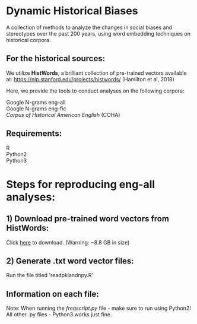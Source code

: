 # Dynamic Historical Biases

A collection of methods to analyze the changes in social biases and stereotypes over the past 200 years, using word embedding techniques on historical corpora.

## For the historical sources: 

We utilize **HistWords**, a brilliant collection of pre-trained vectors available at: https://nlp.stanford.edu/projects/histwords/
(Hamilton et al, 2018)

Here, we provide the tools to conduct analyses on the following corpora:

Google N-grams eng-all <br />
Google N-grams eng-fic <br />
*Corpus of Historical American English* (COHA)

## Requirements:
R <br />
Python2 <br />
Python3

# Steps for reproducing eng-all analyses:
## 1) Download pre-trained word vectors from HistWords:
Click [here](http://snap.stanford.edu/historical_embeddings/eng-all.zip) to download. (Warning: ~8.8 GB in size)

## 2) Generate .txt word vector files:

Run the file titled 'readpklandnpy.R'
<br />

## Information on each file:

Note: When running the *freqscript.py* file - make sure to run using Python2!<br />
All other .py files - Python3 works just fine.
